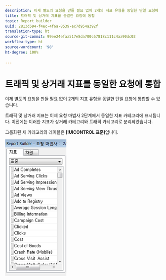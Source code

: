 ```yaml
---
description: 이제 별도의 요청을 만들 필요 없이 2개의 지표 유형을 동일한 단일 요청에 통합할 수 있습니다.
title: 트래픽 및 상거래 지표를 동일한 요청에 통합
topic: Report builder
uuid: 2813d594-f4ec-4f6a-8539-ec7d954a392f
translation-type: ht
source-git-commit: 99ee24efaa517e8da700c67818c111c4aa90dc02
workflow-type: ht
source-wordcount: '98'
ht-degree: 100%

---
```



# 트래픽 및 상거래 지표를 동일한 요청에 통합

이제 별도의 요청을 만들 필요 없이 2개의 지표 유형을 동일한 단일 요청에 통합할 수 있습니다.

트래픽 및 상거래 지표는 이제 요청 마법사 2단계에서 동일한 지표 카테고리에 표시됩니다. 이전에는 이러한 지표가 상거래 카테고리와 트래픽 카테고리로 분리되었습니다.

그룹화된 새 카테고리의 레이블은 **[!UICONTROL 표준]**&#x200B;입니다. 

![](assets/standard_metrics.png)

